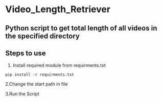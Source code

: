 # Video_Length_Retriever

## Python script to get total length of all videos in the specified directory

## Steps to use

1. Install required module from requirments.txt

```
pip install -r requirments.txt
```

2.Change the start path in file

3.Run the Script
